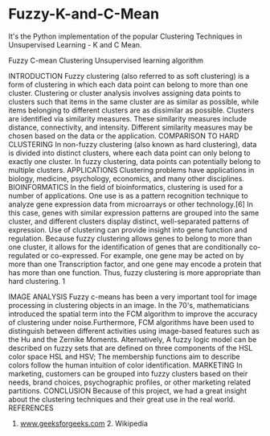 # Fuzzy-K-and-C-Mean
It's the Python implementation of the popular Clustering Techniques in Unsupervised Learning - K and C Mean.

 Fuzzy C-mean Clustering
Unsupervised learning algorithm
 

 INTRODUCTION
Fuzzy clustering (also referred to as soft clustering) is a form of clustering in which each data point can belong to more than one cluster.
Clustering or cluster analysis involves assigning data points to clusters such that items in the same cluster are as similar as possible, while items belonging to different clusters are as dissimilar as possible. Clusters are identified via similarity measures. These similarity measures include distance, connectivity, and intensity. Different similarity measures may be chosen based on the data or the application.
COMPARISON TO HARD CLUSTERING
In non-fuzzy clustering (also known as hard clustering), data is divided into distinct clusters, where each data point can only belong to exactly one cluster. In fuzzy clustering, data points can potentially belong to multiple clusters.
APPLICATIONS
Clustering problems have applications in biology, medicine, psychology, economics, and many other disciplines.
BIOINFORMATICS
In the field of bioinformatics, clustering is used for a number of applications. One use is as a pattern recognition technique to analyze gene expression data from microarrays or other technology.[6] In this case, genes with similar expression patterns are grouped into the same cluster, and different clusters display distinct, well-separated patterns of expression. Use of clustering can provide insight into gene function and regulation. Because fuzzy clustering allows genes to belong to more than one cluster, it allows for the identification of genes that are conditionally co-regulated or co-expressed. For example, one gene may be acted on by more than one Transcription factor, and one gene may encode a protein that has more than one function. Thus, fuzzy clustering is more appropriate than hard clustering.
1

 IMAGE ANALYSIS
Fuzzy c-means has been a very important tool for image processing in clustering objects in an image. In the 70's, mathematicians introduced the spatial term into the FCM algorithm to improve the accuracy of clustering under noise.Furthermore, FCM algorithms have been used to distinguish between different activities using image-based features such as the Hu and the Zernike Moments. Alternatively, A fuzzy logic model can be described on fuzzy sets that are defined on three components of the HSL color space HSL and HSV​; The membership functions aim to describe colors follow the human intuition of color identification.
MARKETING
In marketing, customers can be grouped into fuzzy clusters based on their needs, brand choices, psychographic profiles, or other marketing related partitions.
CONCLUSION
Because of this project, we had a great insight about the clustering techniques and their great use in the real world.
REFERENCES
1. www.geeksforgeeks.com 2. Wikipedia
 
